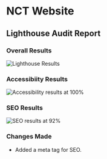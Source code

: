 # NCT Website 

## Lighthouse Audit Report ##

### Overall Results
![Lighthouse Results](https://drive.google.com/file/d/1JgxeKDF5oRNYBTEOX879htMsfm9Pl6gq/view?usp=sharing)
### Accessibiity Results
![Accessibility results at 100%](https://drive.google.com/file/d/1HYr9TqJpcsGpPiOwtJB3CEuZIgYNThFR/view?usp=sharing)

### SEO Results
![SEO results at 92%](https://drive.google.com/file/d/1oMetYuffKFRZYg_4COnLi8N75bvyVkVH/view?usp=sharing)

### Changes Made
- Added a meta tag for SEO.

